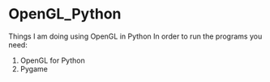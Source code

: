 # OpenGL_Python
Things I am doing using OpenGL in Python
In order to run the programs you need:
1. OpenGL for Python
2. Pygame

